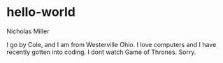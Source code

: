 # hello-world

Nicholas Miller

I go by Cole, and I am from Westerville Ohio. I love computers and I have recently gotten into coding.
I dont watch Game of Thrones. Sorry.
